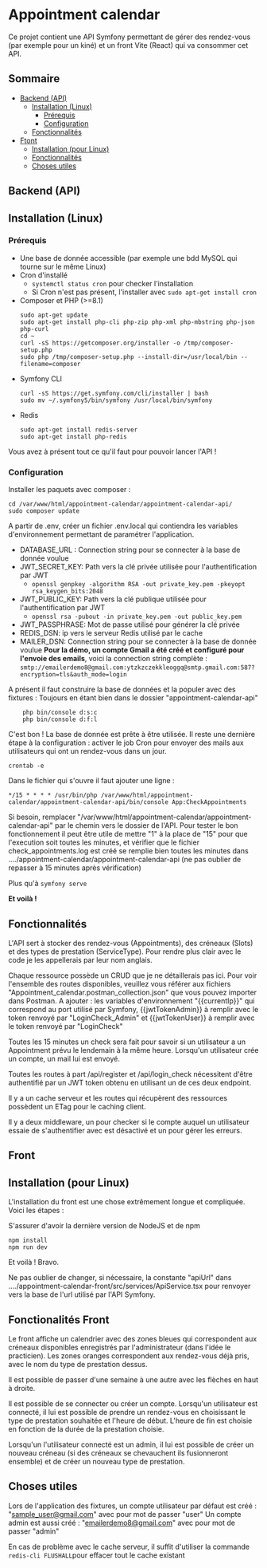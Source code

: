 # Appointment calendar

Ce projet contient une API Symfony permettant de gérer des rendez-vous (par exemple pour un kiné) et un front Vite (React) qui va consommer cet API.

## Sommaire
- [Backend (API)](#backend-api)
	- [Installation (Linux)](#installation-linux)
		- [Prérequis](#prérequis)
		- [Configuration](#configuration)
	- [Fonctionnalités](#fonctionnalités)
 - [Ftont](#front)
	- [Installation (pour Linux)](#installation-pour-linux)
	- [Fonctionnalités](#fonctionnalités-front)
	- [Choses utiles](#choses-utiles)

## Backend (API)

## Installation (Linux)

### Prérequis
- Une base de donnée accessible (par exemple une bdd MySQL qui tourne sur le même Linux)
- Cron d'installé 
	- ``systemctl status cron`` pour checker l'installation
	- Si Cron n'est pas présent, l'installer avec `sudo apt-get install cron`
- Composer et PHP (>=8.1)
	```console
	sudo apt-get update
	sudo apt-get install php-cli php-zip php-xml php-mbstring php-json php-curl
	cd ~
	curl -sS https://getcomposer.org/installer -o /tmp/composer-setup.php
	sudo php /tmp/composer-setup.php --install-dir=/usr/local/bin --filename=composer
	```
- Symfony CLI
	```console
	curl -sS https://get.symfony.com/cli/installer | bash
	sudo mv ~/.symfony5/bin/symfony /usr/local/bin/symfony
	```
- Redis
	```console
	sudo apt-get install redis-server
	sudo apt-get install php-redis
	```
Vous avez à présent tout ce qu'il faut pour pouvoir lancer l'API !

### Configuration

Installer les paquets avec composer :
```console
cd /var/www/html/appointment-calendar/appointment-calendar-api/
sudo composer update
```

A partir de .env, créer un fichier .env.local qui contiendra les variables d'environnement permettant de paramétrer l'application.
- DATABASE_URL : Connection string pour se connecter à la base de donnée voulue
- JWT_SECRET_KEY: Path vers la clé privée utilisée pour l'authentification par JWT
	- `openssl genpkey -algorithm RSA -out private_key.pem -pkeyopt rsa_keygen_bits:2048`
- JWT_PUBLIC_KEY: Path vers la clé publique utilisée pour l'authentification par JWT
	- `openssl rsa -pubout -in private_key.pem -out public_key.pem`
- JWT_PASSPHRASE: Mot de passe utilisé pour générer la clé privée
- REDIS_DSN: ip vers le serveur Redis utilisé par le cache
- MAILER_DSN: Connection string pour se connecter à la base de donnée voulue
**Pour la démo, un compte Gmail a été créé et configuré pour l'envoie des emails**, voici la connection string complète : `smtp://emailerdemo8@gmail.com:ytzkzczekkleoggq@smtp.gmail.com:587?encryption=tls&auth_mode=login`

A présent il faut construire la base de données et la populer avec des fixtures :
Toujours en étant bien dans le dossier "appointment-calendar-api"
```console
	php bin/console d:s:c
	php bin/console d:f:l
```
C'est bon ! La base de donnée est prête à être utilisée.
Il reste une dernière étape à la configuration : activer le job Cron pour envoyer des mails aux utilisateurs qui ont un rendez-vous dans un jour.

    crontab -e
Dans le fichier qui s'ouvre il faut ajouter une ligne :

    */15 * * * * /usr/bin/php /var/www/html/appointment-calendar/appointment-calendar-api/bin/console App:CheckAppointments

Si besoin, remplacer "/var/www/html/appointment-calendar/appointment-calendar-api" par le chemin vers le dossier de l'API.
Pour tester le bon fonctionnement il peut être utile de mettre "1" à la place de "15" pour que l'execution soit toutes les minutes, et vérifier que le fichier check_appointments.log est créé se remplie bien toutes les minutes dans ..../appointment-calendar/appointment-calendar-api (ne pas oublier de repasser à 15 minutes après vérification)

Plus qu'à `symfony serve`

**Et voilà !**

## Fonctionnalités
L'API sert à stocker des rendez-vous (Appointments), des créneaux (Slots) et des types de prestation (ServiceType). Pour rendre plus clair avec le code je les appellerais par leur nom anglais.

Chaque ressource possède un CRUD que je ne détaillerais pas ici. Pour voir l'ensemble des routes disponibles, veuillez vous référer aux fichiers "Appointment_calendar.postman_collection.json" que vous pouvez importer dans Postman.
A ajouter : les variables d'environnement "{{currentIp}}" qui correspond au port utilisé par Symfony, {{jwtTokenAdmin}} à remplir avec le token renvoyé par "LoginCheck_Admin" et {{jwtTokenUser}}  à remplir avec le token renvoyé par "LoginCheck"

Toutes les 15 minutes un check sera fait pour savoir si un utilisateur a un Appointment prévu le lendemain à la même heure.
Lorsqu'un utilisateur crée un compte, un mail lui est envoyé.

Toutes les routes à part /api/register et /api/login_check nécessitent d'être authentifié par un JWT token obtenu en utilisant un de ces deux endpoint.

Il y a un cache serveur et les routes qui récupèrent des ressources possèdent un ETag pour le caching client.

Il y a deux middleware, un pour checker si le compte auquel un utilisateur essaie de s'authentifier avec est désactivé et un pour gérer les erreurs.

## Front

## Installation (pour Linux)

L'installation du front est une chose extrêmement longue et compliquée. Voici les étapes :

S'assurer d'avoir la dernière version de NodeJS et de npm
```
npm install
npm run dev
```
Et voilà ! Bravo.

Ne pas oublier de changer, si nécessaire, la constante "apiUrl" dans ..../appointment-calendar-front/src/services/ApiService.tsx pour renvoyer vers la base de l'url utilisé par l'API Symfony.

## Fonctionalités Front

Le front affiche un calendrier avec des zones bleues qui correspondent aux créneaux disponibles enregistrés par l'administrateur (dans l'idée le practicien). Les zones oranges correspondent aux rendez-vous déjà pris, avec le nom du type de prestation dessus.

Il est possible de passer d'une semaine à une autre avec les flèches en haut à droite.

Il est possible de se connecter ou créer un compte. Lorsqu'un utilisateur est connecté, il lui est possible de prendre un rendez-vous en choisissant le type de prestation souhaitée et l'heure de début. L'heure de fin est choisie en fonction de la durée de la prestation choisie.

Lorsqu'un l'utilisateur connecté est un admin, il lui est possible de créer un nouveau créneau (si des créneaux se chevauchent ils fusionneront ensemble) et de créer un nouveau type de prestation.

## Choses utiles

Lors de l'application des fixtures, un compte utilisateur par défaut est créé : "sample_user@gmail.com" avec pour mot de passer "user"
Un compte admin est aussi créé : "emailerdemo8@gmail.com" avec pour mot de passer "admin"

En cas de problème avec le cache serveur, il suffit d'utiliser la commande `redis-cli FLUSHALL`pour effacer tout le cache existant
